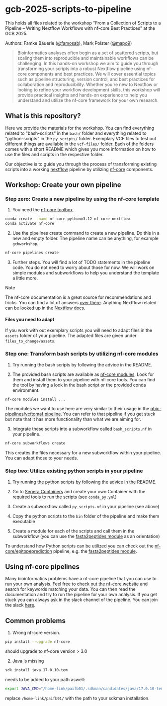 # gcb-2025-scripts-to-pipeline
This holds all files related to the workshop "From a Collection of Scripts to a Pipeline – Writing Nextflow Workflows with nf-core Best Practices" at the GCB 2025.

Authors: Famke Bäuerle ([@famosab](https://github.com/famosab)), Mark Polster ([@mapo9](https://github.com/mapo9))

> Bioinformatics analyses often begin as a set of scattered scripts, but scaling them into reproducible and maintainable workflows can be challenging. In this hands-on workshop we aim to guide you through transforming your scripts into a robust Nextflow pipeline using nf-core components and best practices. We will cover essential topics such as pipeline structuring, version control, and best practices for collaboration and reproducibility. Whether you're new to Nextflow or looking to refine your workflow development skills, this workshop will provide practical insights and hands-on experience to help you understand and utilize the nf-core framework for your own research.
 
## What is this repository?

Here we provide the materials for the workshop. You can find everything related to "bash-scripts" in the `bash/` folder and everything related to "python-scripts" in the `py_scripts/` folder. Exemplary VCF files to test out different things are available in the `vcf-files/` folder. Each of the folders comes with a short README which gives you more information on how to use the files and scripts in the respective folder.

Our objective is to guide you through the process of transforming existing scripts into a working [nextflow](https://www.nextflow.io/) pipeline by utilizing [nf-core](https://nf-co.re/) components. 

## Workshop: Create your own pipeline

### Step zero: Create a new pipeline by using the nf-core template

1. You need the [nf-core toolbox](https://nf-co.re/docs/nf-core-tools). 
```bash
conda create --name nf-core python=3.12 nf-core nextflow
conda activate nf-core
```

2. Use the pipelines create command to create a new pipeline.
Do this in a new and empty folder. The pipeline name can be anything, for example `gcbworkshop`.
```bash
nf-core pipelines create
```

3. Further steps.
You will find a lot of TODO statements in the pipeline code. You do not need to worry about those for now. We will work on simple modules and subworkflows to help you understand the template a little more.

> [!NOTE]
> The nf-core documentation is a great source for recommendations and tricks. You can find a lot of answers [over there](https://nf-co.re/docs/guidelines/pipelines/overview). Anything Nextflow related can be looked up in the [Nextflow docs](www.nextflow.io/docs/latest/index.html).

#### Files you need to adapt

If you work with out exemplary scripts you will need to adapt files in the `assets` folder of your pipeline. The adapted files are given under `files_to_change/assets`.

### Step one: Transform bash scripts by utilizing nf-core modules

1. Try running the bash scripts by following the advice in the README.

2. The provided bash scripts are available as [nf-core modules](https://nf-co.re/modules/). Look for them and install them to your pipeline with nf-core tools. You can find the tool by having a look in the bash script or the provided conda environment.

```bash
nf-core modules install ...
```
The modules we want to use here are very similar to their usage in the [qbic-pipelines/vcftomaf pipeline](https://github.com/qbic-pipelines/vcftomaf). You can refer to that pipeline if you get stuck but note that it has more functionality than what we are aiming for.

3. Integrate these scripts into a subworkflow called `bash_scripts.nf` in your pipeline.

```bash
nf-core subworkflows create
```
This creates the files necessary for a new subworkflow within your pipeline. You can adapt those to your needs.

### Step two: Utilize existing python scripts in your pipeline
1. Try running the python scripts by following the advice in the README.

2. Go to [Seqera Containers](https://seqera.io/containers/) and create your own Container with the required tools to run the scripts (see `conda_py.yml`)

3. Create a subworkflow called `py_scripts.nf` in your pipeline (see above)

4. Copy the python scripts to the `bin` folder of the pipeline and make them executable

5. Create a module for each of the scripts and call them in the subworkflow (you can use the [fasta2peptides module](https://github.com/nf-core/epitopeprediction) as an orientation)

To understand how Python  scripts can be utilized you can check out the  [nf-core/epitopeprediction](github.com/nf-core/epitopeprediction) pipeline, e.g. the [fasta2peptides module](https://github.com/nf-core/epitopeprediction).

## Using nf-core pipelines

Many bioinformatics problems have a nf-core pipeline that you can use to run your own analysis. Feel free to check out [the nf-core website](https://nf-co.re/pipelines/) and search for keywords matching your data. You can then read the documentation and try to run the pipeline for your own analysis. If you get stuck you can always ask in the slack channel of the pipeline. You can join the slack [here](https://nf-co.re/join).

## Common problems

1. Wrong nf-core version.
```bash
pip install --upgrade nf-core
````
should upgrade to nf-core version > 3.0

2. Java is missing
```bash
sdk install java 17.0.10-tem
````
needs to be added to your path aswell:
```bash
export JAVA_CMD="/home-link/paifb01/.sdkman/candidates/java/17.0.10-tem/bin/java"
```
replace `/home-link/paifb01/` with the path to your sdkman installation.